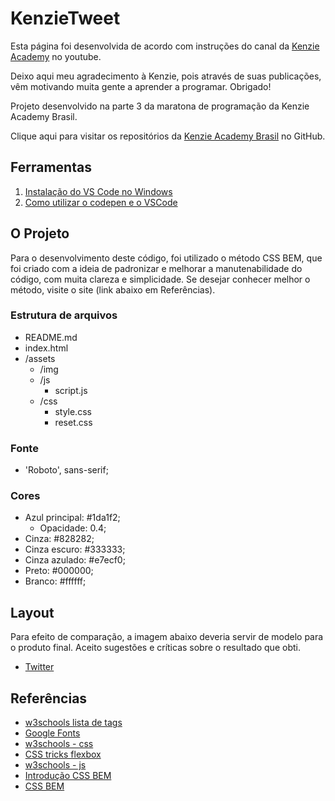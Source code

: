 # KenzieTweet

Esta página foi desenvolvida de acordo com instruções do canal da [Kenzie Academy](https://youtube.com/kenzie-academy-brasil) no youtube.

Deixo aqui meu agradecimento à Kenzie, pois através de suas publicações, vêm motivando muita gente a aprender a programar. Obrigado!

Projeto desenvolvido na parte 3 da maratona de programação da Kenzie Academy Brasil.

Clique aqui para visitar os repositórios da [Kenzie Academy Brasil](https://kenzie-academy-brasil.github.io) no GitHub.

## Ferramentas

1. [Instalação do VS Code no Windows](https://kenzie.com.br/blog/instalacao-vs-code-windows/)
2. [Como utilizar o codepen e o VSCode](https://kenzie-academy-brasil.github.io/ferramentas/)

## O Projeto

Para o desenvolvimento deste código, foi utilizado o método CSS BEM, que foi criado com a ideia de padronizar e melhorar a manutenabilidade do código, com muita clareza e simplicidade. Se desejar conhecer melhor o método, visite o site (link abaixo em Referências).

### Estrutura de arquivos 

- README.md
- index.html
- /assets
    - /img
    - /js
        - script.js
    - /css
        - style.css
        - reset.css

### Fonte

- 'Roboto', sans-serif;

### Cores

- Azul principal: #1da1f2;
    - Opacidade: 0.4;
- Cinza: #828282;
- Cinza escuro: #333333;
- Cinza azulado: #e7ecf0;
- Preto: #000000;
- Branco: #ffffff;

## Layout

Para efeito de comparação, a imagem abaixo deveria servir de modelo para o produto final. Aceito sugestões e críticas sobre o resultado que obti.

- [Twitter](./assets/img/twitter.png)

## Referências
- [w3schools lista de tags](https://www.w3schools.com/tags/default.asp)
- [Google Fonts](https://fonts.google.com/)
- [w3schools - css](https://www.w3schools.com/css/)
- [CSS tricks flexbox](https://css-tricks.com/snippets/css/a-guide-to-flexbox/)
- [w3schools - js](https://www.w3schools.com/js/default.asp)
- [Introdução CSS BEM](http://getbem.com/introduction/)
- [CSS BEM](http://getbem.com/naming/)
